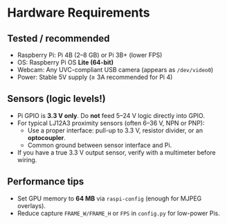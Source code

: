 # Hardware Requirements

## Tested / recommended
- Raspberry Pi: Pi 4B (2–8 GB) or Pi 3B+ (lower FPS)
- OS: Raspberry Pi OS **Lite (64-bit)**
- Webcam: Any UVC-compliant USB camera (appears as `/dev/video0`)
- Power: Stable 5V supply (≥ 3A recommended for Pi 4)

## Sensors (logic levels!)
- Pi GPIO is **3.3 V only**. Do **not** feed 5–24 V logic directly into GPIO.
- For typical LJ12A3 proximity sensors (often 6–36 V, NPN or PNP):
  - Use a proper interface: pull-up to 3.3 V, resistor divider, or an **optocoupler**.
  - Common ground between sensor interface and Pi.
- If you have a true 3.3 V output sensor, verify with a multimeter before wiring.

## Performance tips
- Set GPU memory to **64 MB** via `raspi-config` (enough for MJPEG overlays).
- Reduce capture `FRAME_W/FRAME_H` or `FPS` in `config.py` for low-power Pis.
